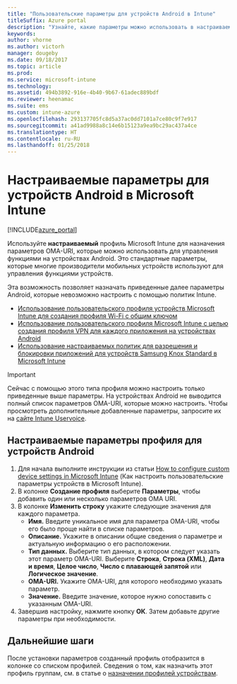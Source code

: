 ```yaml
---
title: "Пользовательские параметры для устройств Android в Intune"
titleSuffix: Azure portal
description: "Узнайте, какие параметры можно использовать в настраиваемом профиле Android.\""
keywords: 
author: vhorne
ms.author: victorh
manager: dougeby
ms.date: 09/18/2017
ms.topic: article
ms.prod: 
ms.service: microsoft-intune
ms.technology: 
ms.assetid: 494b3892-916e-4b40-9b67-61adec889bdf
ms.reviewer: heenamac
ms.suite: ems
ms.custom: intune-azure
ms.openlocfilehash: 293137705fc8d5a37ac0dd7101a7ce80c9f7e917
ms.sourcegitcommit: a41ad9988a8c14e6b15123a9ea9bc29ac437a4ce
ms.translationtype: HT
ms.contentlocale: ru-RU
ms.lasthandoff: 01/25/2018
---
```

# <a name="custom-settings-for-android-devices-in-microsoft-intune"></a>Настраиваемые параметры для устройств Android в Microsoft Intune

[!INCLUDE[azure_portal](./includes/azure_portal.md)]

Используйте **настраиваемый** профиль Microsoft Intune для назначения параметров OMA-URI, которые можно использовать для управления функциями на устройствах Android. Это стандартные параметры, которые многие производители мобильных устройств используют для управления функциями устройств.

Эта возможность позволяет назначать приведенные далее параметры Android, которые невозможно настроить с помощью политик Intune.

- [Использование пользовательского профиля устройств Microsoft Intune для создания профиля Wi-Fi с общим ключом](/intune/wi-fi-profile-shared-key)
- [Использование пользовательского профиля Microsoft Intune с целью создания профиля VPN для каждого приложения на устройствах Android](/intune/android-pulse-secure-per-app-vpn)
- [Использование настраиваемых политик для разрешения и блокировки приложений для устройств Samsung Knox Standard в Microsoft Intune](/intune/samsung-knox-apps-allow-block)

>[!IMPORTANT]
>Сейчас с помощью этого типа профиля можно настроить только приведенные выше параметры. На устройствах Android не выводится полный список параметров OMA-URI, которые можно настроить. Чтобы просмотреть дополнительные добавленные параметры, запросите их на [сайте Intune Uservoice](https://microsoftintune.uservoice.com/forums/291681-ideas).

## <a name="custom-profile-settings-for-android-devices"></a>Настраиваемые параметры профиля для устройств Android

1. Для начала выполните инструкции из статьи [How to configure custom device settings in Microsoft Intune](custom-settings-configure.md) (Как настроить пользовательские параметры устройств в Microsoft Intune).
2. В колонке **Создание профиля** выберите **Параметры**, чтобы добавить один или несколько параметров OMA URI.
3. В колонке **Изменить строку** укажите следующие значения для каждого параметра.
    - **Имя.** Введите уникальное имя для параметра OMA-URI, чтобы его было проще найти в списке параметров.
    - **Описание.** Укажите в описании общие сведения о параметре и актуальную информацию о его расположении.
    - **Тип данных.** Выберите тип данных, в котором следует указать этот параметр OMA-URI. Выберите **Строка**, **Строка (XML)**, **Дата и время**, **Целое число**, **Число с плавающей запятой** или **Логическое значение**.
    - **OMA-URI.** Укажите OMA-URI, для которого необходимо указать параметр.
    - **Значение.** Введите значение, которое нужно сопоставить с указанным OMA-URI.
4. Завершив настройку, нажмите кнопку **ОК**. Затем добавьте другие параметры при необходимости.

## <a name="next-steps"></a>Дальнейшие шаги

После установки параметров созданный профиль отобразится в колонке со списком профилей. Сведения о том, как назначить этот профиль группам, см. в статье о [назначении профилей устройствам](device-profile-assign.md).




